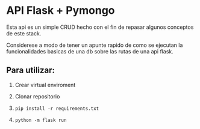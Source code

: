 # API Flask + Pymongo
Esta api es un simple CRUD hecho con el fin de repasar algunos conceptos de este stack. 

Considerese a modo de tener un apunte rapido de como se ejecutan la funcionalidades basicas de una db sobre las rutas de una api flask. 

## Para utilizar:
1. Crear virtual enviroment

2. Clonar repositorio
3. 
    ```
    pip install -r requirements.txt
    ```
4. 
    ```
    python -m flask run
    ```
